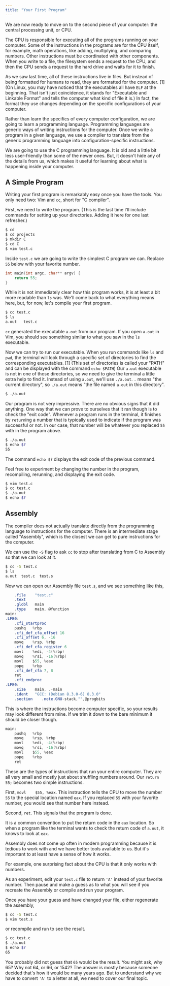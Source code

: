 ```yaml
---
title: "Your First Program"
---
```


We are now ready to move on to the second piece of your computer: the central
processing unit, or CPU.

The CPU is responsible for executing all of the programs running on your
computer. Some of the instructions in the programs are for the CPU itself, for
example, math operations, like adding, multiplying, and comparing numbers. Other
instructions must be coordinated with other components.  When you write to a
file, the filesystem sends a request to the CPU, and then the CPU sends a
request to the hard drive and waits for it to finish.

As we saw last time, all of these instructions live in files. But instead of
being formatted for humans to read, they are formatted for the computer. [1] (On
Linux, you may have noticed that the executables all have `ELF` at the
beginning. That isn't just coincidence, it stands for "Executable and Linkable
Format" and tells the computer what kind of file it is.) In fact, the format
they use changes depending on the specific configurations of your computer.

Rather than learn the specifics of every computer configuration, we are going to
learn a programming language. Programming languages are generic ways of writing
instructions for the computer. Once we write a program in a given language, we
use a compiler to translate from the generic programming language into
configuration-specific instructions.

We are going to use the C programming language. It is old and a little bit less
user-friendly than some of the newer ones. But, it doesn't hide any of the
details from us, which makes it useful for learning about what is happening
inside your computer.

## A Simple Program

Writing your first program is remarkably easy once you have the tools. You only
need two: Vim and `cc`, short for "C compiler".

First, we need to write the program. (This is the last time I'll include
commands for setting up your directories. Adding it here for one last
refresher.)

```bash
$ cd
$ cd projects
$ mkdir C
$ cd C
$ vim test.c
```

Inside `test.c` we are going to write the simplest C program we can. Replace
`55` below with your favorite number.

```c
int main(int argc, char** argv) {
    return 55;
}
```

While it is not immediately clear how this program works, it is at least a bit
more readable than `ls` was. We'll come back to what everything means here, but,
for now, let's compile your first program.

```bash
$ cc test.c
$ ls
a.out   test.c
```

`cc` generated the executable `a.out` from our program. If you open `a.out` in
Vim, you should see something similar to what you saw in the `ls` executable.

Now we can try to run our executable. When you run commands like `ls` and `pwd`,
the terminal will look through a specific set of directories to find the
corresponding executables. [1] (This set of directories is called your "PATH"
and can be displayed with the command `echo $PATH`) Our `a.out` executable is
not in one of those directories, so we need to give the terminal a little extra
help to find it. Instead of using `a.out`, we'll use `./a.out`. `.` means "the
current directory", so `./a.out` means "the file named `a.out` in this
directory".

```bash
$ ./a.out
```

Our program is not very impressive. There are no obvious signs that it did
anything. One way that we can prove to ourselves that it ran though is to check
the "exit code". Whenever a program runs in the terminal, it finishes by
`return`ing a number that is typically used to indicate if the program was
successful or not. In our case, that number will be whatever you replaced `55`
with in the program above.

```bash
$ ./a.out
$ echo $?
55
```

The command `echo $?` displays the exit code of the previous command.

Feel free to experiment by changing the number in the program, recompiling,
rerunning, and displaying the exit code.

```bash
$ vim test.c
$ cc test.c
$ ./a.out
$ echo $?
```

## Assembly

The compiler does not actually translate directly from the programming language
to instructions for the computer. There is an intermediate stage called
"Assembly", which is the closest we can get to pure instructions for the
computer.

We can use the `-S` flag to ask `cc` to stop after translating from C to
Assembly so that we can look at it.

```bash
$ cc -S test.c
$ ls
a.out  test.c  test.s
```

Now we can open our Assembly file `test.s`, and we see something like this,

```as
    .file    "test.c"
    .text
    .globl   main
    .type    main, @function
main:
.LFB0:
    .cfi_startproc
    pushq   %rbp
    .cfi_def_cfa_offset 16
    .cfi_offset 6, -16
    movq    %rsp, %rbp
    .cfi_def_cfa_register 6
    movl    %edi, -4(%rbp)
    movq    %rsi, -16(%rbp)
    movl    $55, %eax
    popq    %rbp
    .cfi_def_cfa 7, 8
    ret
    .cfi_endproc
.LFE0:
    .size    main, .-main
    .ident   "GCC: (Debian 8.3.0-6) 8.3.0"
    .section    .note.GNU-stack,"",@progbits
```

This is where the instructions become computer specific, so your results may
look different from mine. If we trim it down to the bare minimum it should be
closer though.

```as
main:
    pushq   %rbp
    movq    %rsp, %rbp
    movl    %edi, -4(%rbp)
    movq    %rsi, -16(%rbp)
    movl    $55, %eax
    popq    %rbp
    ret
```

These are the types of instructions that run your entire computer. They are
all very small and mostly just about shuffling numbers around. Our `return 55;`
becomes two simple instructions.

First, `movl    $55, %eax`. This instruction tells the CPU to move the number
`55` to the special location named `eax`. If you replaced `55` with your
favorite number, you would see that number here instead.

Second, `ret`. This signals that the program is done.

It is a common convention to put the return code in the `eax` location. So when
a program like the terminal wants to check the return code of `a.out`, it knows
to look at `eax`.

Assembly does not come up often in modern programming because it is tedious to
work with and we have better tools available to us. But it's important to at
least have a sense of how it works.

For example, one surprising fact about the CPU is that it only works with
numbers.

As an experiment, edit your `test.c` file to return `'A'` instead of your
favorite number. Then pause and make a guess as to what you will see if you
recreate the Assembly or compile and run your program.

Once you have your guess and have changed your file, either regenerate the
assembly,

```bash
$ cc -S test.c
$ vim test.s
```

or recompile and run to see the result.

```bash
$ cc test.c
$ ./a.out
$ echo $?
65
```

You probably did not guess that `65` would be the result. You might ask, why 65?
Why not 64, or 66, or 1542? The answer is mostly because someone decided that's
how it would be many years ago. But to understand why we have to convert `'A'`
to a letter at all, we need to cover our final topic.

